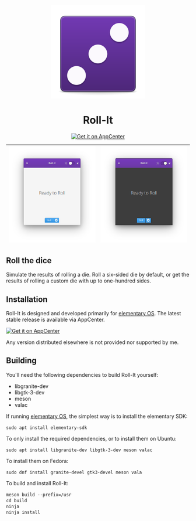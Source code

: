 <p align="center">
  <img src="data/icons/128.svg" alt="Icon" />
</p>
<h1 align="center">Roll-It</h1>
<p align="center">
  <a href="https://appcenter.elementary.io/com.github.zelikos.rannum"><img src="https://appcenter.elementary.io/badge.svg" alt="Get it on AppCenter" /></a>
</p>

| ![Screenshot](data/screenshot_light.png) | ![Screenshot](data/screenshot_dark.png) |
|------------------------------------------|-----------------------------------------|

## Roll the dice

Simulate the results of rolling a die. Roll a six-sided die by default, or get the results of rolling a custom die with up to one-hundred sides.

## Installation

Roll-It is designed and developed primarily for [elementary OS]. The latest stable release is available via AppCenter.

[![Get it on AppCenter](https://appcenter.elementary.io/badge.svg)][AppCenter link]

Any version distributed elsewhere is not provided nor supported by me.

## Building

You'll need the following dependencies to build Roll-It yourself:

* libgranite-dev
* libgtk-3-dev
* meson
* valac

If running [elementary OS], the simplest way is to install the elementary SDK:

```shell
sudo apt install elementary-sdk
```

To only install the required dependencies, or to install them on Ubuntu:

```shell
sudo apt install libgranite-dev libgtk-3-dev meson valac
```

To install them on Fedora:

```shell
sudo dnf install granite-devel gtk3-devel meson vala
```

To build and install Roll-It:

```shell
meson build --prefix=/usr
cd build
ninja
ninja install
```

[elementary OS]: https://elementary.io
[AppCenter link]: https://appcenter.elementary.io/com.github.zelikos.rannum
